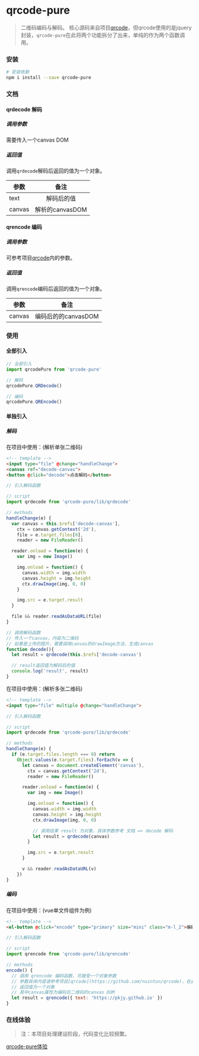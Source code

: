 # qrcode-pure

> 二维码编码与解码。
> 核心源码来自项目[qrcode](https://github.com/nuintun/qrcode)，但qrcode使用的是jquery封装，`qrcode-pure`在此将两个功能拆分了出来，单纯的作为两个函数调用。

### 安装
``` bash
# 安装依赖
npm i install --save qrcode-pure
```

### 文档
#### qrdecode 解码
##### 调用参数
需要传入一个canvas DOM

##### 返回值
调用`qrdecode`解码后返回的值为一个对象。

|参数|备注|
|-|:-:|
|text|解码后的值|
|canvas|解析的canvasDOM|

#### qrencode 编码
##### 调用参数
可参考项目[qrcode](https://github.com/nuintun/qrcode)内的参数。

##### 返回值
调用`qrencode`编码后返回的值为一个对象。

|参数|备注|
|-|:-:|
|canvas|编码后的的canvasDOM|

### 使用
#### 全部引入

``` javascript
// 全部引入
import qrcodePure from 'qrcode-pure'

// 解码
qrcodePure.QRDecode()

// 编码
qrcodePure.QREncode()

```

#### 单独引入
##### 解码
在项目中使用：(解析单张二维码)
``` html
<!-- template -->
<input type="file" @change="handleChange">
<canvas ref="decode-canvas">
<button @click="decode">点击解码</button>
```

``` javascript
// 引入解码函数

// script 
import qrdecode from 'qrcode-pure/lib/qrdecode'

// methods
handleChange(e) {
  var canvas = this.$refs['decode-canvas'],
    ctx = canvas.getContext('2d'),
    file = e.target.files[0],
    reader = new FileReader()

  reader.onload = function(e) {
    var img = new Image()

    img.onload = function() {
      canvas.width = img.width
      canvas.height = img.height
      ctx.drawImage(img, 0, 0)
    }

    img.src = e.target.result
  }

  file && reader.readAsDataURL(file)
}

// 调用解码函数
// 传入一个canvas，内容为二维码
// 如果是上传的图片，需要调用canvas的drawImage方法，生成canvas
function decode(){
  let result = qrdecode(this.$refs['decode-canvas')

  // result返回值为解码后的值
  console.log('result', result)
}
```

在项目中使用：(解析多张二维码)
``` html
<!-- template -->
<input type="file" multiple @change="handleChange">
```
``` javascript
// 引入解码函数

// script 
import qrdecode from 'qrcode-pure/lib/qrdecode'

// methods
handleChange(e) {
  if (e.target.files.length === 0) return
    Object.values(e.target.files).forEach(v => {
      let canvas = document.createElement('canvas'),
        ctx = canvas.getContext('2d'),
        reader = new FileReader()

      reader.onload = function(e) {
        var img = new Image()

        img.onload = function() {
          canvas.width = img.width
          canvas.height = img.height
          ctx.drawImage(img, 0, 0)

          // 调用结果 result 为对象，具体参数参考 文档 => decode 解码
          let result = qrdecode(canvas)
        }

        img.src = e.target.result
      }

      v && reader.readAsDataURL(v)
    })
}
```

##### 编码

在项目中使用：(vue单文件组件为例)
``` html
<!-- template -->
<el-button @click="encode" type="primary" size="mini" class="m-l_2">编码</el-button>
```
``` javascript
// 引入解码函数

// script 
import qrencode from 'qrcode-pure/lib/qrencode'

// methods
encode() {
  // 调用 qrencode 编码函数，可接受一个对象参数
  // 参数具体内容请参考项目[qrcode](https://github.com/nuintun/qrcode)，在此不再赘述。
  // 返回值为一个对象
  // 其中canvas属性为编码后二维码的canvas DOM
  let result = qrencode({ text: 'https://pkjy.github.io' })
}
```

### 在线体验
> 注：本项目处理建设阶段，代码变化比较频繁。

[qrcode-pure体验](https://pkjy.github.io/#/gallery/qrcode-pure)

